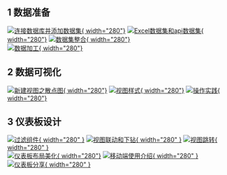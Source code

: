 ## 1 数据准备

[![连接数据库并添加数据集](./img/video/连接数据库并添加数据集.png){ width="280"}](https://www.bilibili.com/video/BV15P4y1u7Pa?spm_id_from=333.999.0.0)
[![Excel数据集和api数据集](./img/video/Excel数据集和api数据集.png){ width="280"}](https://www.bilibili.com/video/BV1cU4y1d77S?spm_id_from=333.999.0.0)
[![数据集整合](img/video/数据集整合.png){ width="280"}](https://www.bilibili.com/video/BV1zY411n7Q1?spm_id_from=333.999.0.0) </br>
[![数据加工](img/video/数据加工.png){ width="280"}](https://www.bilibili.com/video/BV1a3411s7MU/?spm_id_from=333.788.recommend_more_video.-1)

## 2 数据可视化

[![新建视图之散点图](img/video/新建视图之散点图.png){ width="280"}](https://www.bilibili.com/video/BV1JP4y1M7h6?spm_id_from=333.999.0.0)
[![视图样式](img/video/视图样式.png){ width="280"}](https://www.bilibili.com/video/BV1jY4y1q7fb?spm_id_from=333.999.0.0)
[![操作实践](img/video/操作实践.png){ width="280"}](https://www.bilibili.com/video/BV1234y147Y3?spm_id_from=333.999.0.0)

## 3 仪表板设计

[![过滤组件](img/video/过滤组件.png){ width="280" }](https://www.bilibili.com/video/BV1wu411i7wo?spm_id_from=333.999.0.0)
[![视图联动和下钻](img/video/视图联动和下钻.png){ width="280" }](https://www.bilibili.com/video/BV12q4y1Y7Hq?spm_id_from=333.999.0.0)
[![视图跳转](img/video/视图跳转.png){ width="280" }](https://www.bilibili.com/video/BV1Ka41147sz?spm_id_from=333.999.0.0) </br>
[![仪表板布局美化](img/video/仪表板布局美化.png){ width="280"}](https://www.bilibili.com/video/BV1j34y147rw?spm_id_from=333.999.0.0)
[![移动端使用介绍](img/video/移动端使用介绍.png){ width="280" }](https://www.bilibili.com/video/BV18T4y1e7jU?spm_id_from=333.999.0.0)
[![仪表板分享](img/video/仪表板分享.png){ width="280" }](https://www.bilibili.com/video/BV1ma411x7bM?spm_id_from=333.999.0.0)